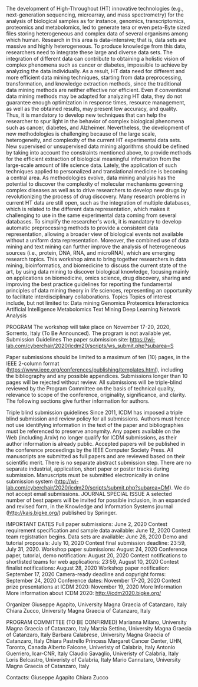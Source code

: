 The development of High-Throughout (HT) innovative technologies (e.g., next-generation sequencing, microarray, and mass spectrometry) for the analysis of biological samples as for instance, genomics, transcriptomics, proteomics and metabolomics, led to generate tera or even peta-Byte sized files storing heterogeneous and complex data of several organisms among which human. 
Research in this area is data-intensive; that is, data sets are massive and highly heterogeneous. To produce knowledge from this data, researchers need to integrate these large and diverse data sets. The integration of different data can contribute to obtaining a holistic vision of complex phenomena such as cancer or diabetes, impossible to achieve by analyzing the data individually. 
As a result, HT data need for different and more efficient data mining techniques, starting from data preprocessing, transformation, and knowledge extraction methods, since the traditional data mining methods are neither effective nor efficient. Even if conventional data mining methods may be adapted for analyzing HT data, they do not guarantee enough optimization in response times, resource management, as well as the obtained results, may present low accuracy, and quality. Thus, it is mandatory to develop new techniques that can help the researcher to spur light in the behavior of complex biological phenomena such as cancer, diabetes, and Alzheimer.
Nevertheless, the development of new methodologies is challenging because of the large scale, heterogeneity, and complexity of the current HT experimental data sets. 
New supervised or unsupervised data mining algorithms should be defined by taking into account the constraints mentioned above, to provide methods for the efficient extraction of biological meaningful information from the large-scale amount of life science data. Lately, the application of such techniques applied to personalized and translational medicine is becoming a central area. As methodologies evolve, data mining analysis has the potential to discover the complexity of molecular mechanisms governing complex diseases as well as to drive researchers to develop new drugs by revolutionizing the process of drug discovery.
Many research problems in current HT data are still open, such as the integration of multiple databases, which is related to the different data representation, which makes it challenging to use in the same experimental data coming from several databases. To simplify the researcher's work, it is mandatory to develop automatic preprocessing methods to provide a consistent data representation, allowing a broader view of biological events not available without a uniform data representation. Moreover, the combined use of data mining and text mining can further improve the analysis of heterogeneous sources (i.e., protein, DNA, RNA, and microRNA), which are emerging research topics.
This workshop aims to bring together researchers in data mining, bioinformatics, and biomedicine to discuss the current state of the art, by using data mining to discover biological knowledge, focusing mainly on applications on biomedicine, omics science, drug discovery, sharing and improving the best practice guidelines for reporting the fundamental principles of data mining theory in life sciences, representing an opportunity to facilitate interdisciplinary collaborations.
Topics
   Topics of interest include, but not limited to:
Data mining
Genomics
Proteomics
Interactomics
Artificial Intelligence
Metabolomics
Text Mining
Deep Learning
Network Analysis

PROGRAM
The workshop will take place on November 17-20, 2020, Sorrento, Italy (To Be Announced). The program is not available yet.
Submission Guidelines
The paper submission site:
https://wi-lab.com/cyberchair/2020/icdm20/scripts/ws_submit.php?subarea=S

Paper submissions should be limited to a maximum of ten (10) pages, in the IEEE 2-column format (https://www.ieee.org/conferences/publishing/templates.html), including the bibliography and any possible appendices. Submissions longer than 10 pages will be rejected without review. All submissions will be triple-blind reviewed by the Program Committee on the basis of technical quality, relevance to scope of the conference, originality, significance, and clarity. The following sections give further information for authors.

Triple blind submission guidelines
Since 2011, ICDM has imposed a triple blind submission and review policy for all submissions. Authors must hence not use identifying information in the text of the paper and bibliographies must be referenced to preserve anonymity. Any papers available on the Web (including Arxiv) no longer qualify for ICDM submissions, as their author information is already public.
Accepted papers will be published in the conference proceedings by the IEEE Computer Society Press. All manuscripts are submitted as full papers and are reviewed based on their scientific merit. There is no separate abstract submission step. There are no separate industrial, application, short paper or poster tracks during submission. Manuscripts must be submitted electronically in online submission system (http://wi-lab.com/cyberchair/2020/icdm20/scripts/submit.php?subarea=DM). We do not accept email submissions.
JOURNAL SPECIAL ISSUE
A selected number of best papers will be invited for possible inclusion, in an expanded and revised form, in the Knowledge and Information Systems journal (http://kais.bigke.org/) published by Springer.

IMPORTANT DATES
Full paper submissions: June 2, 2020
Contest requirement specification and sample data available: June 12, 2020
Contest team registration begins. Data sets are available: June 26, 2020
Demo and tutorial proposals: July 10, 2020
Contest final submission deadline: 23:59, July 31, 2020.
Workshop paper submissions: August 24, 2020
Conference paper, tutorial, demo notification: August 20, 2020
Contest notifications to shortlisted teams for web applications: 23:59, August 10, 2020
Contest finalist notifications: August 28, 2020
Workshop paper notification: September 17, 2020
Camera-ready deadline and copyright forms: September 24, 2020
Conference dates: November 17-20, 2020
Contest prize presentations at ICDM 2020: November 19, 2020
More Information
More information about ICDM 2020: http://icdm2020.bigke.org/

Organizer
Giuseppe Agapito, University Magna Graecia of Catanzaro, Italy
Chiara Zucco, University Magna Graecia of Catanzaro, Italy

PROGRAM COMMITTEE (TO BE CONFIRMED)
Marianna Milano, University Magna Graecia of Catanzaro, Italy
Marzia Settino, University Magna Graecia of Catanzaro, Italy
Barbara Calabrese, University Magna Graecia of Catanzaro, Italy
Chiara Pastrello Princess Margaret Cancer Center, UHN, Toronto, Canada
Alberto Falcone, Univeristy of Calabria, Italy
Antonio Guerriero, Icar-CNR, Italy
Claudio Savaglio, Univeristy of Calabria, Italy
Loris Belcastro, Univeristy of Calabria, Italy
Mario Cannataro, University Magna Graecia of Catanzaro, Italy

Contacts:
Giuseppe Agapito
Chiara Zucco
